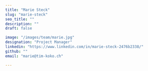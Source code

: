 ```yaml
---
title: "Marie Steck"
slug: "marie-steck"
seo_title: ""
description: ""
draft: false

image: "/images/team/marie.jpg"
designation: "Project Manager"
linkedin: "https://www.linkedin.com/in/marie-steck-2476b2338/"
github: ""
email: "marie@tim-koko.ch"

---
```


